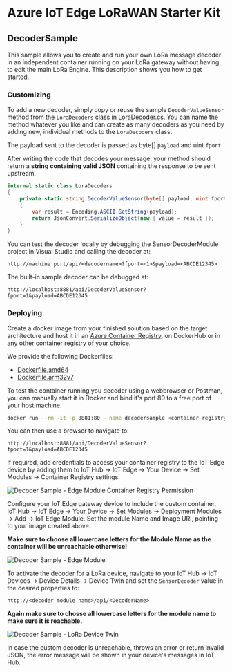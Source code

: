 ﻿# Azure IoT Edge LoRaWAN Starter Kit
## DecoderSample

This sample allows you to create and run your own LoRa message decoder in an independent container running on your LoRa gateway without having to edit the main LoRa Engine. This description shows you how to get started.

### Customizing

To add a new decoder, simply copy or reuse  the sample ```DecoderValueSensor``` method from the ```LoraDecoders``` class in [LoraDecoder.cs](/Samples/DecoderSample/Classes/LoraDecoder.cs). You can name the method whatever you like and can create as many decoders as you need by adding new, individual methods to the ```LoraDecoders``` class.

The payload sent to the decoder is passed as byte[] ```payload``` and uint ```fport```.

After writing the code that decodes your message, your method should return a **string containing valid JSON** containing the response to be sent upstream.

```cs
internal static class LoraDecoders
{   
    private static string DecoderValueSensor(byte[] payload, uint fport)
    {
        var result = Encoding.ASCII.GetString(payload);            
        return JsonConvert.SerializeObject(new { value = result });
    }
}
```

You can test the decoder locally by debugging the SensorDecoderModule project in Visual Studio and calling the decoder at:

```
http://machine:port/api/<decodername>?fport=<1>&payload=<ABCDE12345>
```

The built-in sample decoder can be debugged at:

```
http://localhost:8881/api/DecoderValueSensor?fport=1&payload=ABCDE12345
`````

### Deploying

Create a docker image from your finished solution based on the target architecture and host it in an [Azure Container Registry](https://azure.microsoft.com/en-us/services/container-registry/), on DockerHub or in any other container registry of your choice.

We provide the following Dockerfiles:

- [Dockerfile.amd64](/Samples/DecoderSample/Dockerfile.amd64)
- [Dockerfile.arm32v7](/Samples/DecoderSample/Dockerfile.arm32v7)

To test the container running you decoder using a webbrowser or Postman, you can manually start it in Docker and bind it's port 80 to a free port of your host machine.

```bash
docker run --rm -it -p 8881:80 --name decodersample <container registry>/<image>:<tag>
````

You can then use a browser to navigate to:

```
http://localhost:8881/api/DecoderValueSensor?fport=1&payload=ABCDE12345
```

If required, add credentials to access your container registry to the IoT Edge device by adding them to IoT Hub -> IoT Edge -> Your Device -> Set Modules -> Container Registry settings.

![Decoder Sample - Edge Module Container Registry Permission](/pictures/decodersample-edgepermission.png)

Configure your IoT Edge gateway device to include the custom container. IoT Hub -> IoT Edge -> Your Device -> Set Modules -> Deployment Modules -> Add -> IoT Edge Module. Set the module Name and Image URI, pointing to your image created above.

**Make sure to choose all lowercase letters for the Module Name as the container will be unreachable otherwise!**

![Decoder Sample - Edge Module](/pictures/decodersample-edgemodule.png)

To activate the decoder for a LoRa device, navigate to your IoT Hub -> IoT Devices -> Device Details -> Device Twin and set the ```SensorDecoder``` value in the desired properties to: 

```
http://<decoder module name>/api/<DecoderName>
```

**Again make sure to chosse all lowercase letters for the module name to make sure it is reachable.**

![Decoder Sample - LoRa Device Twin](/pictures/decodersample-devicetwin.png)

In case the custom decoder is unreachable, throws an error or return invalid JSON, the error message will be shown in your device's messages in IoT Hub.